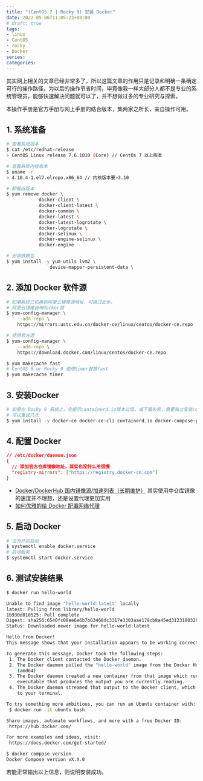 ```yaml
---
title: "(CentOS 7 | Rocky 9) 安装 Docker"
date: 2022-05-06T11:05:23+08:00
# draft: true
tags: 
- linux
- CentOS
- rocky
- Docker
series:
categories:
---
```


其实网上相关的文章已经非常多了，所以这篇文章的作用只是记录和明确一条确定可行的操作路径，为以后的操作节省时间，毕竟像我一样大部分人都不是专业的系统管理员，能够快速解决问题就可以了，并不想做过多的专业研究与探索。

本操作手册是官方手册与网上手册的结合版本，集两家之所长，亲自操作可用。

## 1. 系统准备
```bash
# 查看系统版本
$ cat /etc/redhat-release
> CentOS Linux release 7.6.1810 (Core) // CentOs 7 以上版本

# 查看系统内核版本
$ uname -r
> 4.10.4-1.el7.elrepo.x86_64 // 内核版本要>3.10

# 卸载旧版本
$ yum remove docker \
            docker-client \
            docker-client-latest \
            docker-common \
            docker-latest \
            docker-latest-logrotate \
            docker-logrotate \
            docker-selinux \
            docker-engine-selinux \
            docker-engine

# 安装依赖包
$ yum install -y yum-utils lvm2 \
                device-mapper-persistent-data \
```

## 2. 添加 Docker 软件源
```bash
# 如果系统已切换到阿里云镜像源地址，可跳过此步。
# 阿里云镜像自带docker源
$ yum-config-manager \
    --add-repo \
    https://mirrors.ustc.edu.cn/docker-ce/linux/centos/docker-ce.repo

# 使用官方源
$ yum-config-manager \
    --add-repo \
    https://download.docker.com/linux/centos/docker-ce.repo

$ yum makecache fast
# CentOS 8 or Rocky 9 使用timer替换fast
$ yum makecache timer
```

## 3. 安装Docker
```bash
# 如果在 Rocky 9 系统上，会提示containerd.io版本过低，或下载失败，需要独立安装containerd.io
# 可以重试几次
$ yum install -y docker-ce docker-ce-cli containerd.io docker-compose-plugin
```

## 4. 配置 Docker
```json
// /etc/docker/daemon.json
{
  // 添加官方仓库镜像地址，其实也没什么用很慢
  "registry-mirrors": ["https://registry.docker-cn.com"]
}
```
- [Docker/DockerHub 国内镜像源/加速列表（长期维护）](https://xuanyuan.me/blog/archives/1154?from=tencent)
其实使用中仓库镜像的速度并不理想，还是设置代理更加实用
- [如何优雅的给 Docker 配置网络代理](https://cloud.tencent.com/developer/article/1806455)

## 5. 启动 Docker
```bash
# 设为开机启动
$ systemctl enable docker.service
# 启动服务
$ systemctl start docker.service
```

## 6. 测试安装结果
```bash
$ docker run hello-world

Unable to find image 'hello-world:latest' locally
latest: Pulling from library/hello-world
1b930d010525: Pull complete
Digest: sha256:6540fc08ee6e6b7b63468dc3317e3303aae178cb8a45ed3123180328bcc1d20f
Status: Downloaded newer image for hello-world:latest

Hello from Docker!
This message shows that your installation appears to be working correctly.

To generate this message, Docker took the following steps:
 1. The Docker client contacted the Docker daemon.
 2. The Docker daemon pulled the "hello-world" image from the Docker Hub.
    (amd64)
 3. The Docker daemon created a new container from that image which runs the
    executable that produces the output you are currently reading.
 4. The Docker daemon streamed that output to the Docker client, which sent it
    to your terminal.

To try something more ambitious, you can run an Ubuntu container with:
 $ docker run -it ubuntu bash

Share images, automate workflows, and more with a free Docker ID:
 https://hub.docker.com/

For more examples and ideas, visit:
 https://docs.docker.com/get-started/

$ docker compose version
Docker Compose version vX.X.0
```
若能正常输出以上信息，则说明安装成功。